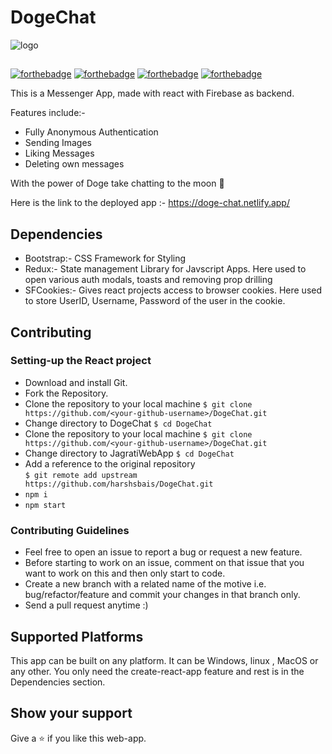 
# DogeChat
![logo](https://miro.medium.com/max/3176/1*h-xRzZOCHk8jTlEa8M42GA.png)

##

[![forthebadge](https://forthebadge.com/images/badges/open-source.svg)](https://forthebadge.com)  [![forthebadge](https://forthebadge.com/images/badges/built-with-love.svg)](https://forthebadge.com)  [![forthebadge](https://forthebadge.com/images/badges/made-with-crayons.svg)](https://forthebadge.com)  [![forthebadge](https://forthebadge.com/images/badges/made-with-javascript.svg)](https://forthebadge.com)

  

This is a Messenger App, made with react with Firebase as backend.  

Features include:- 
* Fully Anonymous Authentication
* Sending Images
* Liking Messages
* Deleting own messages

With the power of Doge take chatting to the moon **🚀**

Here is the link to the deployed app :- https://doge-chat.netlify.app/

## Dependencies 
* Bootstrap:- CSS Framework for Styling
* Redux:- State management Library for Javscript Apps. Here used to open various auth modals, toasts and removing prop drilling
* SFCookies:- Gives react projects access to browser cookies. Here used to store UserID, Username, Password of the user in the cookie.


## Contributing

### Setting-up the React project 
* Download and install Git.
* Fork the Repository.
* Clone the repository to your local machine `$ git clone https://github.com/<your-github-username>/DogeChat.git`
* Change directory to DogeChat `$ cd DogeChat`
* Clone the repository to your local machine `$ git clone https://github.com/<your-github-username>/DogeChat.git`
* Change directory to JagratiWebApp `$ cd DogeChat`
* Add a reference to the original repository  
   `$ git remote add upstream https://github.com/harshsbais/DogeChat.git`
* `npm i`
* `npm start`

### Contributing Guidelines 
  * Feel free to open an issue to report a bug or request a new feature.
  * Before starting to work on an issue, comment on that issue that you want to work on this and then only start to code.
  * Create a new branch with a related name of the motive i.e. bug/refactor/feature and commit your changes in that branch only.  
  * Send a pull request anytime :)  

 
## Supported Platforms

  

This app can be built on any platform. It can be Windows, linux , MacOS or any other. You only need the create-react-app feature and rest is in the Dependencies section.

  


## Show your support

  

Give a ⭐ if you like this web-app.

 
